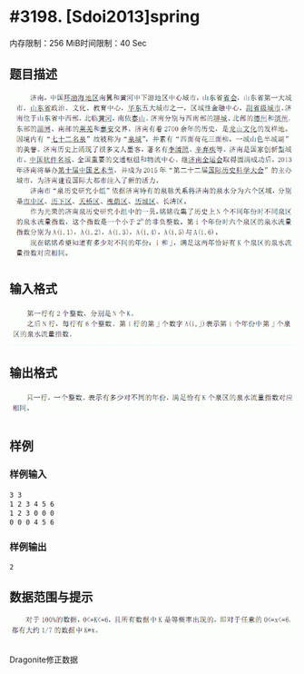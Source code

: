 # #3198. [Sdoi2013]spring

内存限制：256 MiB时间限制：40 Sec

## 题目描述

![](upload/201305/1(10).jpg)

## 输入格式

![](upload/201305/2(2).jpg)

## 输出格式

![](upload/201305/3.jpg)

## 样例

### 样例输入

    
    3 3 
    1 2 3 4 5 6
    1 2 3 0 0 0
    0 0 0 4 5 6
    
    

### 样例输出

    
    2
    

## 数据范围与提示

![](upload/201305/5.jpg)

Dragonite修正数据
